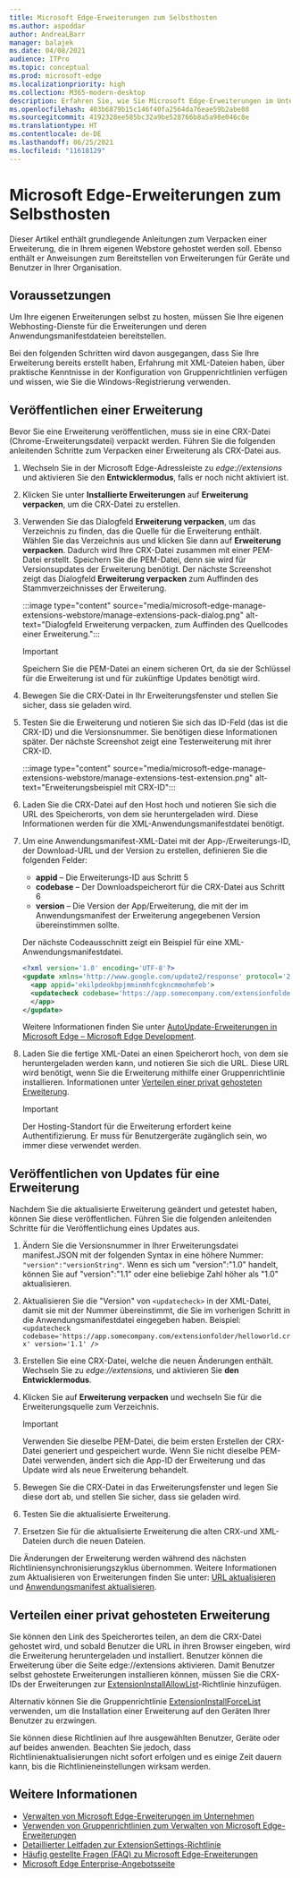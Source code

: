 ```yaml
---
title: Microsoft Edge-Erweiterungen zum Selbsthosten
ms.author: aspoddar
author: AndreaLBarr
manager: balajek
ms.date: 04/08/2021
audience: ITPro
ms.topic: conceptual
ms.prod: microsoft-edge
ms.localizationpriority: high
ms.collection: M365-modern-desktop
description: Erfahren Sie, wie Sie Microsoft Edge-Erweiterungen im Unternehmen verpacken und selbst hosten.
ms.openlocfilehash: 403b6879b15c146f40fa2564da76eae59b2abe88
ms.sourcegitcommit: 4192328ee585bc32a9be528766b8a5a98e046c8e
ms.translationtype: HT
ms.contentlocale: de-DE
ms.lasthandoff: 06/25/2021
ms.locfileid: "11618129"
---
```

# <a name="self-host-microsoft-edge-extensions"></a>Microsoft Edge-Erweiterungen zum Selbsthosten

Dieser Artikel enthält grundlegende Anleitungen zum Verpacken einer Erweiterung, die in Ihrem eigenen Webstore gehostet werden soll. Ebenso enthält er Anweisungen zum Bereitstellen von Erweiterungen für Geräte und Benutzer in Ihrer Organisation.

## <a name="prerequisites"></a>Voraussetzungen

Um Ihre eigenen Erweiterungen selbst zu hosten, müssen Sie Ihre eigenen Webhosting-Dienste für die Erweiterungen und deren Anwendungsmanifestdateien bereitstellen.

 Bei den folgenden Schritten wird davon ausgegangen, dass Sie Ihre Erweiterung bereits erstellt haben, Erfahrung mit XML-Dateien haben, über praktische Kenntnisse in der Konfiguration von Gruppenrichtlinien verfügen und wissen, wie Sie die Windows-Registrierung verwenden.

## <a name="publish-an-extension"></a>Veröffentlichen einer Erweiterung

Bevor Sie eine Erweiterung veröffentlichen, muss sie in eine CRX-Datei (Chrome-Erweiterungsdatei) verpackt werden. Führen Sie die folgenden anleitenden Schritte zum Verpacken einer Erweiterung als CRX-Datei aus.

1. Wechseln Sie in der Microsoft Edge-Adressleiste zu *edge://extensions* und aktivieren Sie den **Entwicklermodus**, falls er noch nicht aktiviert ist.
2. Klicken Sie unter **Installierte Erweiterungen** auf **Erweiterung verpacken**, um die CRX-Datei zu erstellen.
3. Verwenden Sie das Dialogfeld **Erweiterung verpacken**, um das Verzeichnis zu finden, das die Quelle für die Erweiterung enthält. Wählen Sie das Verzeichnis aus und klicken Sie dann auf **Erweiterung verpacken**.  Dadurch wird Ihre CRX-Datei zusammen mit einer PEM-Datei erstellt. Speichern Sie die PEM-Datei, denn sie wird für Versionsupdates der Erweiterung benötigt. Der nächste Screenshot zeigt das Dialogfeld **Erweiterung verpacken** zum Auffinden des Stammverzeichnisses der Erweiterung.

   :::image type="content" source="media/microsoft-edge-manage-extensions-webstore/manage-extensions-pack-dialog.png" alt-text="Dialogfeld Erweiterung verpacken, zum Auffinden des Quellcodes einer Erweiterung.":::

   > [!IMPORTANT]
   > Speichern Sie die PEM-Datei an einem sicheren Ort, da sie der Schlüssel für die Erweiterung ist und für zukünftige Updates benötigt wird.

4. Bewegen Sie die CRX-Datei in Ihr Erweiterungsfenster und stellen Sie sicher, dass sie geladen wird.
5. Testen Sie die Erweiterung und notieren Sie sich das ID-Feld (das ist die CRX-ID) und die Versionsnummer. Sie benötigen diese Informationen später. Der nächste Screenshot zeigt eine Testerweiterung mit ihrer CRX-ID.

   :::image type="content" source="media/microsoft-edge-manage-extensions-webstore/manage-extensions-test-extension.png" alt-text="Erweiterungsbeispiel mit CRX-ID":::

6. Laden Sie die CRX-Datei auf den Host hoch und notieren Sie sich die URL des Speicherorts, von dem sie heruntergeladen wird. Diese Informationen werden für die XML-Anwendungsmanifestdatei benötigt.
7. Um eine Anwendungsmanifest-XML-Datei mit der App-/Erweiterungs-ID, der Download-URL und der Version zu erstellen, definieren Sie die folgenden Felder:  

   - **appid** – Die Erweiterungs-ID aus Schritt 5
   - **codebase** – Der Downloadspeicherort für die CRX-Datei aus Schritt 6
   - **version** – Die Version der App/Erweiterung, die mit der im Anwendungsmanifest der Erweiterung angegebenen Version übereinstimmen sollte.

   Der nächste Codeausschnitt zeigt ein Beispiel für eine XML-Anwendungsmanifestdatei.

   ```xml
   <?xml version='1.0' encoding='UTF-8'?> 
   <gupdate xmlns='http://www.google.com/update2/response' protocol='2.0'> 
     <app appid='ekilpdeokbpjmminmhfcgkncmmohmfeb'> 
     <updatecheck codebase='https://app.somecompany.com/extensionfolder/helloworld.crx' version='1.0' /> 
     </app> 
   </gupdate> 
   ```

   Weitere Informationen finden Sie unter [AutoUpdate-Erweiterungen in Microsoft Edge – Microsoft Edge Development](/microsoft-edge/extensions-chromium/enterprise/auto-update).

8. Laden Sie die fertige XML-Datei an einen Speicherort hoch, von dem sie heruntergeladen werden kann, und notieren Sie sich die URL. Diese URL wird benötigt, wenn Sie die Erweiterung mithilfe einer Gruppenrichtlinie installieren. Informationen unter [Verteilen einer privat gehosteten Erweiterung](#distribute-a-privately-hosted-extension).

   > [!IMPORTANT]
   > Der Hosting-Standort für die Erweiterung erfordert keine Authentifizierung. Er muss für Benutzergeräte zugänglich sein, wo immer diese verwendet werden.

## <a name="publish-updates-to-an-extension"></a>Veröffentlichen von Updates für eine Erweiterung

Nachdem Sie die aktualisierte Erweiterung geändert und getestet haben, können Sie diese veröffentlichen. Führen Sie die folgenden anleitenden Schritte für die Veröffentlichung eines Updates aus.

1. Ändern Sie die Versionsnummer in Ihrer Erweiterungsdatei manifest.JSON mit der folgenden Syntax in eine höhere Nummer: `"version":"versionString"`. Wenn es sich um "version":"1.0" handelt, können Sie auf "version":"1.1" oder eine beliebige Zahl höher als "1.0" aktualisieren.
2. Aktualisieren Sie die "Version" von `<updatecheck>` in der XML-Datei, damit sie mit der Nummer übereinstimmt, die Sie im vorherigen Schritt in die Anwendungsmanifestdatei eingegeben haben. Beispiel:<br>`<updatecheck codebase='https://app.somecompany.com/extensionfolder/helloworld.crx' version='1.1' />`
3. Erstellen Sie eine CRX-Datei, welche die neuen Änderungen enthält. Wechseln Sie zu *edge://extensions,* und aktivieren Sie **den Entwicklermodus**.
4. Klicken Sie auf **Erweiterung verpacken** und wechseln Sie für die Erweiterungsquelle zum Verzeichnis.

   > [!IMPORTANT]
   > Verwenden Sie dieselbe PEM-Datei, die beim ersten Erstellen der CRX-Datei generiert und gespeichert wurde. Wenn Sie nicht dieselbe PEM-Datei verwenden, ändert sich die App-ID der Erweiterung und das Update wird als neue Erweiterung behandelt.

5. Bewegen Sie die CRX-Datei in das Erweiterungsfenster und legen Sie diese dort ab, und stellen Sie sicher, dass sie geladen wird.
6. Testen Sie die aktualisierte Erweiterung.
7. Ersetzen Sie für die aktualisierte Erweiterung die alten CRX-und XML-Dateien durch die neuen Dateien.

Die Änderungen der Erweiterung werden während des nächsten Richtliniensynchronisierungszyklus übernommen. Weitere Informationen zum Aktualisieren von Erweiterungen finden Sie unter: [URL aktualisieren](/microsoft-edge/extensions-chromium/enterprise/auto-update#update-url) und [Anwendungsmanifest aktualisieren](/microsoft-edge/extensions-chromium/enterprise/auto-update#updated-manifest).

## <a name="distribute-a-privately-hosted-extension"></a>Verteilen einer privat gehosteten Erweiterung

Sie können den Link des Speicherortes teilen, an dem die CRX-Datei gehostet wird, und sobald Benutzer die URL in ihren Browser eingeben, wird die Erweiterung heruntergeladen und installiert. Benutzer können die Erweiterung über die Seite edge://extensions aktivieren. Damit Benutzer selbst gehostete Erweiterungen installieren können, müssen Sie die CRX-IDs der Erweiterungen zur [ExtensionInstallAllowList](/deployedge/microsoft-edge-policies#extensioninstallallowlist)-Richtlinie hinzufügen.

Alternativ können Sie die Gruppenrichtlinie [ExtensionInstallForceList](/deployedge/microsoft-edge-manage-extensions-policies#force-install-an-extension) verwenden, um die Installation einer Erweiterung auf den Geräten Ihrer Benutzer zu erzwingen.

Sie können diese Richtlinien auf Ihre ausgewählten Benutzer, Geräte oder auf beides anwenden. Beachten Sie jedoch, dass Richtlinienaktualisierungen nicht sofort erfolgen und es einige Zeit dauern kann, bis die Richtlinieneinstellungen wirksam werden.

## <a name="see-also"></a>Weitere Informationen

- [Verwalten von Microsoft Edge-Erweiterungen im Unternehmen](microsoft-edge-manage-extensions.md)
- [Verwenden von Gruppenrichtlinien zum Verwalten von Microsoft Edge-Erweiterungen](microsoft-edge-manage-extensions-policies.md)
- [Detaillierter Leitfaden zur ExtensionSettings-Richtlinie](microsoft-edge-manage-extensions-ref-guide.md)
- [Häufig gestellte Fragen (FAQ) zu Microsoft Edge-Erweiterungen](microsoft-edge-manage-extensions-faq.md)
- [Microsoft Edge Enterprise-Angebotsseite](https://aka.ms/EdgeEnterprise)
